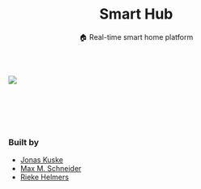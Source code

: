 <h1 align=center>Smart Hub</h1>
<p align=center>🏠 Real-time smart home platform</p>

<br>
<br>

![](https://user-images.githubusercontent.com/30421456/75625782-a0094800-5bc1-11ea-854c-9f27bba6b030.png)

<br>
<br>
<br>
<br>

### Built by

- [Jonas Kuske](https://github.com/jonaskuske)
- [Max M. Schneider](https://github.com/molukkenmax)
- [Rieke Helmers](https://github.com/riekehieke)
